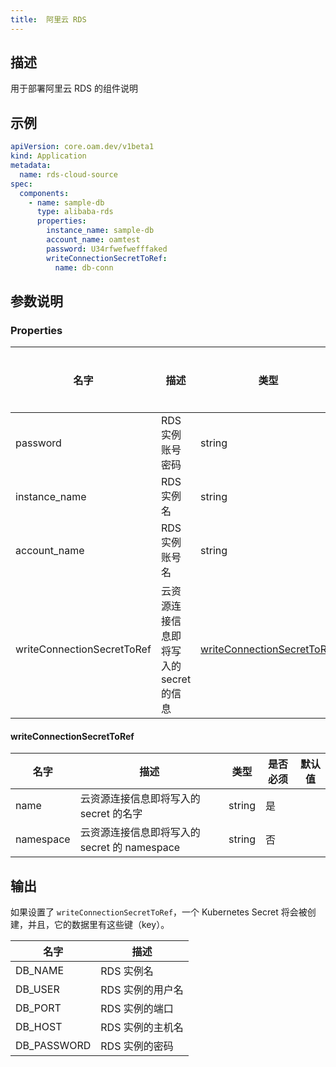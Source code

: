 ```yaml
---
title:  阿里云 RDS
---
```


## 描述

用于部署阿里云 RDS 的组件说明

## 示例

```yaml
apiVersion: core.oam.dev/v1beta1
kind: Application
metadata:
  name: rds-cloud-source
spec:
  components:
    - name: sample-db
      type: alibaba-rds
      properties:
        instance_name: sample-db
        account_name: oamtest
        password: U34rfwefwefffaked
        writeConnectionSecretToRef:
          name: db-conn
```

## 参数说明


### Properties

名字 | 描述 | 类型 | 是否必须 | 默认值
------------ | ------------- | ------------- | ------------- | ------------- 
password | RDS 实例账号密码 | string | 是 |
instance_name | RDS 实例名 | string | 是 |
account_name | RDS 实例账号名 | string | 是 |
writeConnectionSecretToRef | 云资源连接信息即将写入的 secret 的信息 | [writeConnectionSecretToRef](#writeConnectionSecretToRef) | 否 |


#### writeConnectionSecretToRef

名字 | 描述 | 类型 | 是否必须 | 默认值
------------ | ------------- | ------------- | ------------- | ------------- 
name | 云资源连接信息即将写入的 secret 的名字 | string | 是 |
namespace | 云资源连接信息即将写入的 secret 的 namespace | string | 否 |

## 输出

如果设置了 `writeConnectionSecretToRef`，一个 Kubernetes Secret 将会被创建，并且，它的数据里有这些键（key）。

名字 | 描述
------------ | -------------
DB_NAME | RDS 实例名 |
DB_USER | RDS 实例的用户名 |
DB_PORT | RDS 实例的端口 |
DB_HOST | RDS 实例的主机名 |
DB_PASSWORD | RDS 实例的密码 |
